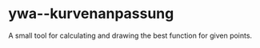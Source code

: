 # ywa--kurvenanpassung
A small tool for calculating and drawing the best function for given points.
